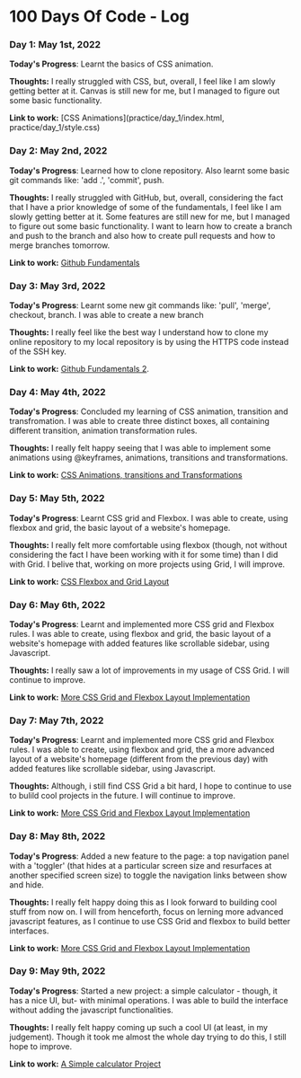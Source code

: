 # 100 Days Of Code - Log

### Day 1: May 1st, 2022

**Today's Progress**: Learnt the basics of CSS animation.

**Thoughts:** I really struggled with CSS, but, overall, I feel like I am slowly getting better at it. Canvas is still new for me, but I managed to figure out some basic functionality.

**Link to work:** [CSS Animations](practice/day_1/index.html, practice/day_1/style.css)

### Day 2: May 2nd, 2022

**Today's Progress**: Learned how to clone repository. Also learnt some basic git commands like: 'add .', 'commit', push.

**Thoughts:** I really struggled with GitHub, but, overall, considering the fact that I have a prior knowledge of some of the fundamentals, I feel like I am slowly getting better at it. Some features are still new for me, but I managed to figure out some basic functionality. I want to learn how to create a branch and push to the branch and also how to create pull requests and how to merge branches tomorrow.

**Link to work:** [Github Fundamentals](practice/day_2/github_fundamentals_1.md)

### Day 3: May 3rd, 2022

**Today's Progress**: Learnt some new git commands like: 'pull', 'merge', checkout, branch. I was able to create a new branch

**Thoughts:** I really feel like the best way I understand how to clone my online repository to my local repository is by using the HTTPS code instead of the SSH key.

**Link to work:** [Github Fundamentals 2](practice/day_3/github_fundamentals_2.md).

### Day 4: May 4th, 2022

**Today's Progress**: Concluded my learning of CSS animation, transition and transfromation. I was able to create three distinct boxes, all containing different transition, animation transformation rules.

**Thoughts:** I really felt happy seeing that I was able to implement some animations using @keyframes, animations, transitions and transformations.

**Link to work:** [CSS Animations, transitions and Transformations](practice/day_4)

### Day 5: May 5th, 2022

**Today's Progress**: Learnt CSS grid and Flexbox. I was able to create, using flexbox and grid, the basic layout of a website's homepage.

**Thoughts:** I really felt more comfortable using flexbox (though, not without considering the fact I have been working with it for some time) than I did with Grid. I belive that, working on more projects using Grid, I will improve.

**Link to work:** [CSS Flexbox and Grid Layout](practice/day_5)

### Day 6: May 6th, 2022

**Today's Progress**: Learnt and implemented more CSS grid and Flexbox rules. I was able to create, using flexbox and grid, the basic layout of a website's homepage with added features like scrollable sidebar, using Javascript.

**Thoughts:** I really saw a lot of improvements in my usage of CSS Grid. I will continue to improve.

**Link to work:** [More CSS Grid and Flexbox Layout Implementation](practice/day_5)

### Day 7: May 7th, 2022

**Today's Progress**: Learnt and implemented more CSS grid and Flexbox rules. I was able to create, using flexbox and grid, the a more advanced layout of a website's homepage (different from the previous day) with added features like scrollable sidebar, using Javascript.

**Thoughts:** Although, i still find CSS Grid a bit hard, I hope to continue to use to bulild cool projects in the future. I will continue to improve.

**Link to work:** [More CSS Grid and Flexbox Layout Implementation](practice/day_7_8)

### Day 8: May 8th, 2022

**Today's Progress**: Added a new feature to the page: a top navigation panel with a 'toggler' (that hides at a particular screen size and resurfaces at another specified screen size) to toggle the navigation links between show and hide.

**Thoughts:** I really felt happy doing this as I look forward to building cool stuff from now on. I will from henceforth, focus on lerning more advanced javascript features, as I continue to use CSS Grid and flexbox to build better interfaces.

**Link to work:** [More CSS Grid and Flexbox Layout Implementation](practice/day_7_8)

### Day 9: May 9th, 2022

**Today's Progress**: Started a new project: a simple calculator - though, it has a nice UI, but- with minimal operations. I was able to build the interface without adding the javascript functionalities.

**Thoughts:** I really felt happy coming up such a cool UI (at least, in my judgement). Though it took me almost the whole day trying to do this, I still hope to improve.

**Link to work:** [A Simple calculator Project](projects/calculator/)